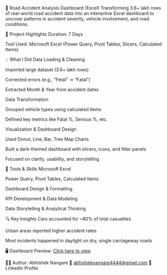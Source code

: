 🚦 Road Accident Analysis Dashboard (Excel)
Transforming 3.6+ lakh rows of real-world road accident data into an interactive Excel dashboard to uncover patterns in accident severity, vehicle involvement, and road conditions.

📌 Project Highlights
Duration: 7 Days

Tool Used: Microsoft Excel (Power Query, Pivot Tables, Slicers, Calculated Items)

💡 What I Did
Data Loading & Cleaning

Imported large dataset (3.6+ lakh rows)

Corrected errors (e.g., “Fetal” → “Fatal”)

Extracted Month & Year from accident dates

Data Transformation

Grouped vehicle types using calculated items

Defined key metrics like Fatal %, Serious %, etc.

Visualization & Dashboard Design

Used Donut, Line, Bar, Tree Map Charts

Built a dark-themed dashboard with slicers, icons, and filter panels

Focused on clarity, usability, and storytelling

🔧 Tools & Skills
Microsoft Excel

Power Query, Pivot Tables, Calculated Items

Dashboard Design & Formatting

KPI Development & Data Modeling

Data Storytelling & Analytical Thinking

🔍 Key Insights
Cars accounted for ~80% of total casualties

Urban areas reported higher accident rates

Most incidents happened in daylight on dry, single carriageway roads

🖥️ Dashboard Preview: [Click here to view](https://github.com/abhishek6844/Road-accident-dashboard./blob/main/Final%20Dashboard%20.png)

🙋‍♂️ Author: Abhishek Nangare
📧 abhisheknangare4444@gmail.com
🔗 LinkedIn Profile
